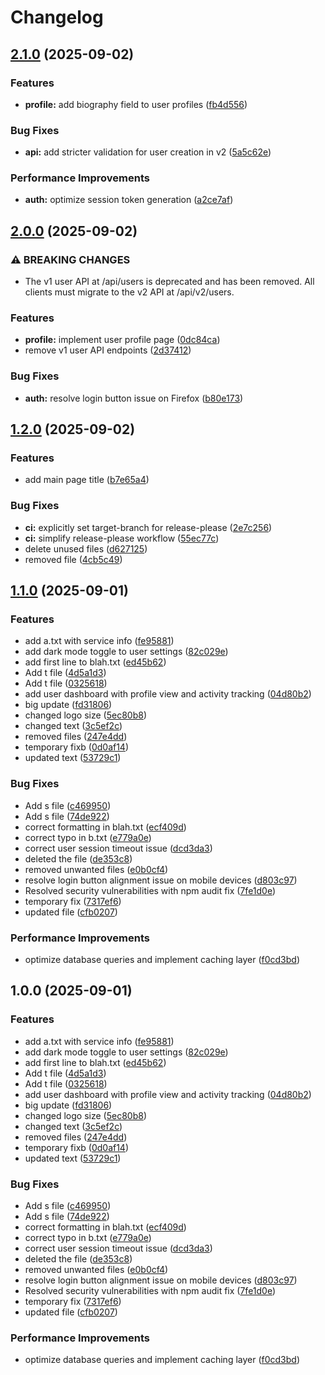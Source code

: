 # Changelog

## [2.1.0](https://github.com/lohitintern-spec/task-manager/compare/v2.0.0...v2.1.0) (2025-09-02)


### Features

* **profile:** add biography field to user profiles ([fb4d556](https://github.com/lohitintern-spec/task-manager/commit/fb4d5568416342db08f2d57033773d8eff8c2789))


### Bug Fixes

* **api:** add stricter validation for user creation in v2 ([5a5c62e](https://github.com/lohitintern-spec/task-manager/commit/5a5c62ea0467443b04423c83b76ec6bbfa0950c6))


### Performance Improvements

* **auth:** optimize session token generation ([a2ce7af](https://github.com/lohitintern-spec/task-manager/commit/a2ce7aff687a62db243995a2c36fe9d2d916d29e))

## [2.0.0](https://github.com/lohitintern-spec/task-manager/compare/v1.2.0...v2.0.0) (2025-09-02)


### ⚠ BREAKING CHANGES

* The v1 user API at /api/users is deprecated and has been removed. All clients must migrate to the v2 API at /api/v2/users.

### Features

* **profile:** implement user profile page ([0dc84ca](https://github.com/lohitintern-spec/task-manager/commit/0dc84ca1d515e995254cf72c8468547cc8090cc9))
* remove v1 user API endpoints ([2d37412](https://github.com/lohitintern-spec/task-manager/commit/2d3741229aa1bb437e270fe260afae6e38205679))


### Bug Fixes

* **auth:** resolve login button issue on Firefox ([b80e173](https://github.com/lohitintern-spec/task-manager/commit/b80e17333c9761c38894b4dc0e2b591451395c56))

## [1.2.0](https://github.com/lohitintern-spec/task-manager/compare/v1.1.1...v1.2.0) (2025-09-02)


### Features

* add main page title ([b7e65a4](https://github.com/lohitintern-spec/task-manager/commit/b7e65a4f38e92b2420a8883542975bdf51f1c2c7))


### Bug Fixes

* **ci:** explicitly set target-branch for release-please ([2e7c256](https://github.com/lohitintern-spec/task-manager/commit/2e7c2567f7fd125dbc4bbc42dd7c8e18e483db64))
* **ci:** simplify release-please workflow ([55ec77c](https://github.com/lohitintern-spec/task-manager/commit/55ec77c55de0145b43ea0a1aed82a3fc23479427))
* delete unused files ([d627125](https://github.com/lohitintern-spec/task-manager/commit/d62712523a17e1a203b0edc8b4e0a7acae641543))
* removed file ([4cb5c49](https://github.com/lohitintern-spec/task-manager/commit/4cb5c490c6eece38e867ec5e8bc896003c9f828b))

## [1.1.0](https://github.com/lohitintern-spec/task-manager/compare/v1.0.0...v1.1.0) (2025-09-01)


### Features

* add a.txt with service info ([fe95881](https://github.com/lohitintern-spec/task-manager/commit/fe95881deb9f573cc23e1fefa81e9602e94f28b8))
* add dark mode toggle to user settings ([82c029e](https://github.com/lohitintern-spec/task-manager/commit/82c029ec3ed9c211f61edfa7173d2742fca26298))
* add first line to blah.txt ([ed45b62](https://github.com/lohitintern-spec/task-manager/commit/ed45b62e77c8842d2afd4f5bc0061c556b409e9c))
* Add t file ([4d5a1d3](https://github.com/lohitintern-spec/task-manager/commit/4d5a1d3225a0b1895ad8fe463134c3d4f84d844f))
* Add t file ([0325618](https://github.com/lohitintern-spec/task-manager/commit/032561838c373d671afd860be41a0d69d1f9b60b))
* add user dashboard with profile view and activity tracking ([04d80b2](https://github.com/lohitintern-spec/task-manager/commit/04d80b2c182dc1d35e49449bb6fb99dc2a3c08e7))
* big update ([fd31806](https://github.com/lohitintern-spec/task-manager/commit/fd31806d850fdb3326d6600864a2203023925a8e))
* changed logo size ([5ec80b8](https://github.com/lohitintern-spec/task-manager/commit/5ec80b8cf83fc14cb94a3ef532a54a314f135ba7))
* changed text ([3c5ef2c](https://github.com/lohitintern-spec/task-manager/commit/3c5ef2c60d1eb6a209bab59c89a8baf6d1fe5eae))
* removed files ([247e4dd](https://github.com/lohitintern-spec/task-manager/commit/247e4dd8cd7d8a2e9f2b0d2dd47b67639ed7b3de))
* temporary fixb ([0d0af14](https://github.com/lohitintern-spec/task-manager/commit/0d0af14293bf144bca2413765796956dea0228d6))
* updated text ([53729c1](https://github.com/lohitintern-spec/task-manager/commit/53729c10df0f1f1234c2c15bccc043c45122bd6d))


### Bug Fixes

* Add s file ([c469950](https://github.com/lohitintern-spec/task-manager/commit/c4699508c6759fa1a477bbbdd63fe20f5b7bc474))
* Add s file ([74de922](https://github.com/lohitintern-spec/task-manager/commit/74de9228284671abd7cd49a5734f2286e8962399))
* correct formatting in blah.txt ([ecf409d](https://github.com/lohitintern-spec/task-manager/commit/ecf409d575de4b75e5ed8896da9067d264be91db))
* correct typo in b.txt ([e779a0e](https://github.com/lohitintern-spec/task-manager/commit/e779a0e7c834719b6108f236fbc2c308fd1be5e7))
* correct user session timeout issue ([dcd3da3](https://github.com/lohitintern-spec/task-manager/commit/dcd3da396f701358ab2a9a138421e1e42296d368))
* deleted the file ([de353c8](https://github.com/lohitintern-spec/task-manager/commit/de353c80ac65b33f5a09a7b4ab37445de81aa125))
* removed unwanted files ([e0b0cf4](https://github.com/lohitintern-spec/task-manager/commit/e0b0cf403b71c21e92076be4905e2348f777ff97))
* resolve login button alignment issue on mobile devices ([d803c97](https://github.com/lohitintern-spec/task-manager/commit/d803c97ae820f4f49454910b7349059c83df2439))
* Resolved security vulnerabilities with npm audit fix ([7fe1d0e](https://github.com/lohitintern-spec/task-manager/commit/7fe1d0e67bcf67c6336b1f9aa834ab7513f39f77))
* temporary fix ([7317ef6](https://github.com/lohitintern-spec/task-manager/commit/7317ef6eff11107d5004a1ab39e914472cd409da))
* updated file ([cfb0207](https://github.com/lohitintern-spec/task-manager/commit/cfb0207a0012d189aac522e774c8f97ebb79d573))


### Performance Improvements

* optimize database queries and implement caching layer ([f0cd3bd](https://github.com/lohitintern-spec/task-manager/commit/f0cd3bd6fa929466c4e53939090afd0192a26f49))

## 1.0.0 (2025-09-01)


### Features

* add a.txt with service info ([fe95881](https://github.com/lohitintern-spec/task-manager/commit/fe95881deb9f573cc23e1fefa81e9602e94f28b8))
* add dark mode toggle to user settings ([82c029e](https://github.com/lohitintern-spec/task-manager/commit/82c029ec3ed9c211f61edfa7173d2742fca26298))
* add first line to blah.txt ([ed45b62](https://github.com/lohitintern-spec/task-manager/commit/ed45b62e77c8842d2afd4f5bc0061c556b409e9c))
* Add t file ([4d5a1d3](https://github.com/lohitintern-spec/task-manager/commit/4d5a1d3225a0b1895ad8fe463134c3d4f84d844f))
* Add t file ([0325618](https://github.com/lohitintern-spec/task-manager/commit/032561838c373d671afd860be41a0d69d1f9b60b))
* add user dashboard with profile view and activity tracking ([04d80b2](https://github.com/lohitintern-spec/task-manager/commit/04d80b2c182dc1d35e49449bb6fb99dc2a3c08e7))
* big update ([fd31806](https://github.com/lohitintern-spec/task-manager/commit/fd31806d850fdb3326d6600864a2203023925a8e))
* changed logo size ([5ec80b8](https://github.com/lohitintern-spec/task-manager/commit/5ec80b8cf83fc14cb94a3ef532a54a314f135ba7))
* changed text ([3c5ef2c](https://github.com/lohitintern-spec/task-manager/commit/3c5ef2c60d1eb6a209bab59c89a8baf6d1fe5eae))
* removed files ([247e4dd](https://github.com/lohitintern-spec/task-manager/commit/247e4dd8cd7d8a2e9f2b0d2dd47b67639ed7b3de))
* temporary fixb ([0d0af14](https://github.com/lohitintern-spec/task-manager/commit/0d0af14293bf144bca2413765796956dea0228d6))
* updated text ([53729c1](https://github.com/lohitintern-spec/task-manager/commit/53729c10df0f1f1234c2c15bccc043c45122bd6d))


### Bug Fixes

* Add s file ([c469950](https://github.com/lohitintern-spec/task-manager/commit/c4699508c6759fa1a477bbbdd63fe20f5b7bc474))
* Add s file ([74de922](https://github.com/lohitintern-spec/task-manager/commit/74de9228284671abd7cd49a5734f2286e8962399))
* correct formatting in blah.txt ([ecf409d](https://github.com/lohitintern-spec/task-manager/commit/ecf409d575de4b75e5ed8896da9067d264be91db))
* correct typo in b.txt ([e779a0e](https://github.com/lohitintern-spec/task-manager/commit/e779a0e7c834719b6108f236fbc2c308fd1be5e7))
* correct user session timeout issue ([dcd3da3](https://github.com/lohitintern-spec/task-manager/commit/dcd3da396f701358ab2a9a138421e1e42296d368))
* deleted the file ([de353c8](https://github.com/lohitintern-spec/task-manager/commit/de353c80ac65b33f5a09a7b4ab37445de81aa125))
* removed unwanted files ([e0b0cf4](https://github.com/lohitintern-spec/task-manager/commit/e0b0cf403b71c21e92076be4905e2348f777ff97))
* resolve login button alignment issue on mobile devices ([d803c97](https://github.com/lohitintern-spec/task-manager/commit/d803c97ae820f4f49454910b7349059c83df2439))
* Resolved security vulnerabilities with npm audit fix ([7fe1d0e](https://github.com/lohitintern-spec/task-manager/commit/7fe1d0e67bcf67c6336b1f9aa834ab7513f39f77))
* temporary fix ([7317ef6](https://github.com/lohitintern-spec/task-manager/commit/7317ef6eff11107d5004a1ab39e914472cd409da))
* updated file ([cfb0207](https://github.com/lohitintern-spec/task-manager/commit/cfb0207a0012d189aac522e774c8f97ebb79d573))


### Performance Improvements

* optimize database queries and implement caching layer ([f0cd3bd](https://github.com/lohitintern-spec/task-manager/commit/f0cd3bd6fa929466c4e53939090afd0192a26f49))

